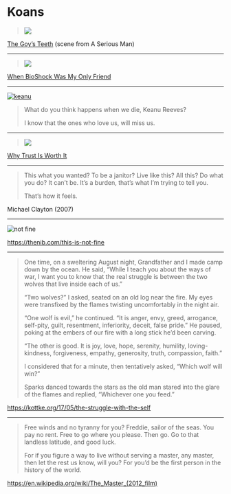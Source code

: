 # Koans

> ![](https://i.vimeocdn.com/video/486675612.jpg)

[The Goy’s Teeth](//vimeo.com/104193227) (scene from A Serious Man)

---

> ![](https://i.ytimg.com/vi/Cr0UYNKmrUs/mqdefault.jpg)

[When BioShock Was My Only Friend](//youtube.com/watch?v=Cr0UYNKmrUs)

---

[![keanu][2]][1]

> What do you think happens when we die, Keanu Reeves?
>
> I know that the ones who love us, will miss us.

[2]:https://i.ytimg.com/vi/oNu6NyMkp8k/mqdefault.jpg
[1]:https://youtube.com/watch?v=oNu6NyMkp8k&t=9m50s

---

> ![](https://i.ytimg.com/vi/cWypWe9UAhQ/sddefault.jpg)

[Why Trust Is Worth It](//youtube.com/watch?v=cWypWe9UAhQ)

---

> This what you wanted? To be a janitor? Live like this? All this? Do what you
> do? It can’t be. It’s a burden, that’s what I’m trying to tell you.
>
> That’s how it feels.

Michael Clayton (2007)

---

![not fine](http://thenib.imgix.net/usq/f0319a6d-b26e-4a05-85db-8d15fda58fbd/this-is-not-fine-12-90861a.png)

<https://thenib.com/this-is-not-fine>

---

> One time, on a sweltering August night, Grandfather and I made camp down by
> the ocean. He said, “While I teach you about the ways of war, I want you to
> know that the real struggle is between the two wolves that live inside each
> of us.”
>
> “Two wolves?” I asked, seated on an old log near the fire. My eyes were
> transfixed by the flames twisting uncomfortably in the night air.
>
> “One wolf is evil,” he continued. “It is anger, envy, greed, arrogance,
> self-pity, guilt, resentment, inferiority, deceit, false pride.” He paused,
> poking at the embers of our fire with a long stick he’d been carving.
>
> “The other is good. It is joy, love, hope, serenity, humility,
> loving-kindness, forgiveness, empathy, generosity, truth, compassion,
> faith.”
>
> I considered that for a minute, then tentatively asked, “Which wolf will
> win?”
>
> Sparks danced towards the stars as the old man stared into the glare of the
> flames and replied, “Whichever one you feed.”

<https://kottke.org/17/05/the-struggle-with-the-self>

---

> Free winds and no tyranny for you? Freddie, sailor of the seas. You pay no
> rent. Free to go where you please. Then go. Go to that landless latitude,
> and good luck.
>
> For if you figure a way to live without serving a master, any master, then
> let the rest us know, will you? For you’d be the first person in the history
> of the world.

<https://en.wikipedia.org/wiki/The_Master_(2012_film)>
